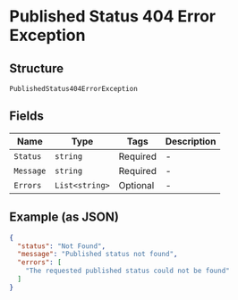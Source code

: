 
# Published Status 404 Error Exception

## Structure

`PublishedStatus404ErrorException`

## Fields

| Name | Type | Tags | Description |
|  --- | --- | --- | --- |
| `Status` | `string` | Required | - |
| `Message` | `string` | Required | - |
| `Errors` | `List<string>` | Optional | - |

## Example (as JSON)

```json
{
  "status": "Not Found",
  "message": "Published status not found",
  "errors": [
    "The requested published status could not be found"
  ]
}
```

